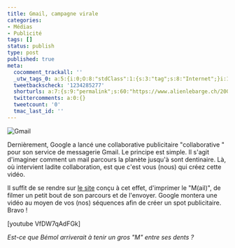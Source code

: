 ```yaml
---
title: Gmail, campagne virale
categories:
- Médias
- Publicité
tags: []
status: publish
type: post
published: true
meta:
  cocomment_trackall: ''
  _utw_tags_0: a:5:{i:0;O:8:"stdClass":1:{s:3:"tag";s:8:"Internet";}i:1;O:8:"stdClass":1:{s:3:"tag";s:9:"Marketing";}i:2;O:8:"stdClass":1:{s:3:"tag";s:7:"Médias";}i:3;O:8:"stdClass":1:{s:3:"tag";s:10:"Publicité";}i:4;O:8:"stdClass":1:{s:3:"tag";s:6:"Vidéo";}}
  tweetbackscheck: '1234285277'
  shorturls: a:7:{s:9:"permalink";s:60:"https://www.alienlebarge.ch/2007/07/30/gmail-campagne-virale/";s:7:"tinyurl";s:25:"https://tinyurl.com/avha3d";s:4:"isgd";s:17:"https://is.gd/iNRv";s:5:"bitly";s:18:"https://bit.ly/ky1a";s:5:"snipr";s:22:"https://snipr.com/bibob";s:5:"snurl";s:22:"https://snurl.com/bibob";s:7:"snipurl";s:24:"https://snipurl.com/bibob";}
  twittercomments: a:0:{}
  tweetcount: '0'
  tmac_last_id: ''
---
```

<img src="https://dlgjp9x71cipk.cloudfront.net/2007/07/gmail.png" alt="Gmail" />

Dernièrement, Google a lancé une collaborative publicitaire "collaborative " pour son service de messagerie Gmail. Le principe est simple. Il s'agit d'imaginer comment un mail parcours la planète jusqu'à sont dentinaire. Là, où intervient ladite collaboration, est que c'est vous (nous) qui créez cette vidéo.

<!--more-->

Il suffit de se rendre sur <a href="https://mail.google.com/mail/help/intl/fr/gmail_video.html" title="Le site de la vidéo">le site</a> conçu à cet effet, d'imprimer le "M(ail)", de filmer un petit bout de son parcours et de l'envoyer.
Google montera une vidéo au moyen de vos (nos) séquences afin de créer un spot publicitaire.
Bravo !

[youtube VfDW7qAdFGk]

<em>Est-ce que Bémol arriverait à tenir un gros "M" entre ses dents ? </em>
